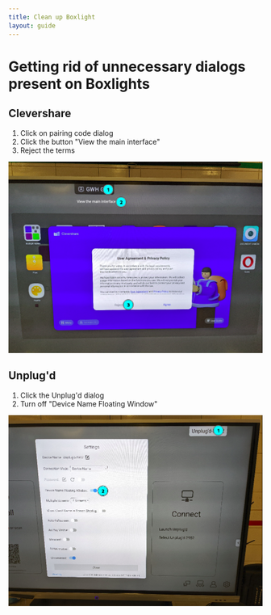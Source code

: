 ```yaml
---
title: Clean up Boxlight
layout: guide
---
```


# Getting rid of unnecessary dialogs present on Boxlights
## Clevershare
1. Click on pairing code dialog
2. Click the button "View the main interface"
3. Reject the terms

![steps to disable Clevershare](assets/img/guides/mimio-clean-1.png)

## Unplug'd
1. Click the Unplug'd dialog
2. Turn off "Device Name Floating Window"

![steps to disable Unplug'd](assets/img/guides/mimio-clean-2.png)